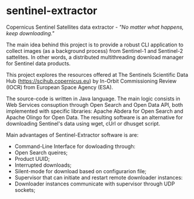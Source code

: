 # sentinel-extractor
Copernicus Sentinel Satellites data extractor - *"No matter what happens, keep downloading."*

The main idea behind this project is to provide a robust CLI application to collect images (as a background process) from Sentinel-1 and Sentinel-2 sattelites. In other words, a distributed multithreading download manager for Sentinel  data products.

This project explores the resources offered at The Sentinels Scientific Data Hub (https://scihub.copernicus.eu) by In-Orbit Commissioning Review (IOCR) from European Space Agency (ESA).

The source-code is written in Java language. The main logic consists in Web Services consuption through Open Search and Open Data API, both implemented with specific libraries: Apache Abdera for Open Search and Apache Olingo for Open Data. The resulting software is an alternative for downloading Sentinel's data using wget, cUrl or dhusget script.

Main advantages of Sentinel-Extractor software is are: 

 - Command-Line Interface for dowloading through:
  - Open Search queires;
  - Product UUID;
  - Interrupted downloads;
 - Silent-mode for download based on configurarion file;
 - Supervisor that can initiate and restart remote downloader instances:
  - Downloader instances communicate with supervisor through UDP sockets;
